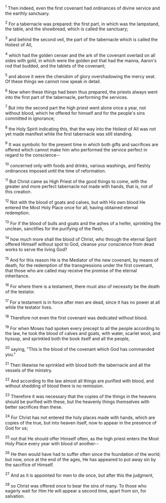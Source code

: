 <sup>1</sup> 
Then indeed, even the first covenant had ordinances of divine service and the earthly sanctuary. 

<sup>2</sup> 
For a tabernacle was prepared: the first part, in which was the lampstand, the table, and the showbread, which is called the sanctuary; 

<sup>3</sup> 
and behind the second veil, the part of the tabernacle which is called the Holiest of All, 

<sup>4</sup> 
which had the golden censer and the ark of the covenant overlaid on all sides with gold, in which were the golden pot that had the manna, Aaron's rod that budded, and the tablets of the covenant; 

<sup>5</sup> 
and above it were the cherubim of glory overshadowing the mercy seat. Of these things we cannot now speak in detail.

<sup>6</sup> 
Now when these things had been thus prepared, the priests always went into the first part of the tabernacle, performing the services. 

<sup>7</sup> 
But into the second part the high priest went alone once a year, not without blood, which he offered for himself and for the people's sins committed in ignorance; 

<sup>8</sup> 
the Holy Spirit indicating this, that the way into the Holiest of All was not yet made manifest while the first tabernacle was still standing. 

<sup>9</sup> 
It was symbolic for the present time in which both gifts and sacrifices are offered which cannot make him who performed the service perfect in regard to the conscience-- 

<sup>10</sup> 
concerned only with foods and drinks, various washings, and fleshly ordinances imposed until the time of reformation.

<sup>11</sup> 
But Christ came as High Priest of the good things to come, with the greater and more perfect tabernacle not made with hands, that is, not of this creation. 

<sup>12</sup> 
Not with the blood of goats and calves, but with His own blood He entered the Most Holy Place once for all, having obtained eternal redemption. 

<sup>13</sup> 
For if the blood of bulls and goats and the ashes of a heifer, sprinkling the unclean, sanctifies for the purifying of the flesh, 

<sup>14</sup> 
how much more shall the blood of Christ, who through the eternal Spirit offered Himself without spot to God, cleanse your conscience from dead works to serve the living God? 

<sup>15</sup> 
And for this reason He is the Mediator of the new covenant, by means of death, for the redemption of the transgressions under the first covenant, that those who are called may receive the promise of the eternal inheritance.

<sup>16</sup> 
For where there is a testament, there must also of necessity be the death of the testator. 

<sup>17</sup> 
For a testament is in force after men are dead, since it has no power at all while the testator lives. 

<sup>18</sup> 
Therefore not even the first covenant was dedicated without blood. 

<sup>19</sup> 
For when Moses had spoken every precept to all the people according to the law, he took the blood of calves and goats, with water, scarlet wool, and hyssop, and sprinkled both the book itself and all the people, 

<sup>20</sup> 
saying, "This is the blood of the covenant which God has commanded you." 

<sup>21</sup> 
Then likewise he sprinkled with blood both the tabernacle and all the vessels of the ministry. 

<sup>22</sup> 
And according to the law almost all things are purified with blood, and without shedding of blood there is no remission.

<sup>23</sup> 
Therefore it was necessary that the copies of the things in the heavens should be purified with these, but the heavenly things themselves with better sacrifices than these. 

<sup>24</sup> 
For Christ has not entered the holy places made with hands, which are copies of the true, but into heaven itself, now to appear in the presence of God for us; 

<sup>25</sup> 
not that He should offer Himself often, as the high priest enters the Most Holy Place every year with blood of another-- 

<sup>26</sup> 
He then would have had to suffer often since the foundation of the world; but now, once at the end of the ages, He has appeared to put away sin by the sacrifice of Himself. 

<sup>27</sup> 
And as it is appointed for men to die once, but after this the judgment, 

<sup>28</sup> 
so Christ was offered once to bear the sins of many. To those who eagerly wait for Him He will appear a second time, apart from sin, for salvation.